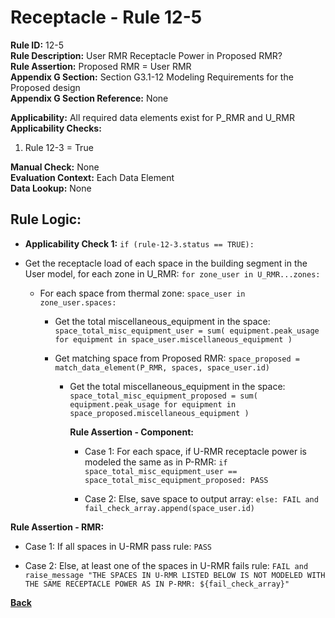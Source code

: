 
# Receptacle - Rule 12-5

**Rule ID:** 12-5  
**Rule Description:** User RMR Receptacle Power in Proposed RMR?  
**Rule Assertion:** Proposed RMR = User RMR  
**Appendix G Section:** Section G3.1-12 Modeling Requirements for the Proposed design  
**Appendix G Section Reference:** None  

**Applicability:** All required data elements exist for P_RMR and U_RMR  
**Applicability Checks:**  

  1. Rule 12-3 = True  

**Manual Check:** None  
**Evaluation Context:** Each Data Element  
**Data Lookup:** None  

## Rule Logic:  

- **Applicability Check 1:** `if (rule-12-3.status == TRUE):`

- Get the receptacle load of each space in the building segment in the User model, for each zone in U_RMR: `for zone_user in U_RMR...zones:`  

  - For each space from thermal zone: `space_user in zone_user.spaces:`  

    - Get the total miscellaneous_equipment in the space: `space_total_misc_equipment_user = sum( equipment.peak_usage for equipment in space_user.miscellaneous_equipment )`  

    - Get matching space from Proposed RMR: `space_proposed = match_data_element(P_RMR, spaces, space_user.id)`

      - Get the total miscellaneous_equipment in the space: `space_total_misc_equipment_proposed = sum( equipment.peak_usage for equipment in space_proposed.miscellaneous_equipment )`  

        **Rule Assertion - Component:** 

        - Case 1: For each space, if U-RMR receptacle power is modeled the same as in P-RMR: `if space_total_misc_equipment_user == space_total_misc_equipment_proposed: PASS`  

        - Case 2: Else, save space to output array: `else: FAIL and fail_check_array.append(space_user.id)`

**Rule Assertion - RMR:** 

- Case 1: If all spaces in U-RMR pass rule: `PASS`

- Case 2: Else, at least one of the spaces in U-RMR fails rule: `FAIL and raise_message "THE SPACES IN U-RMR LISTED BELOW IS NOT MODELED WITH THE SAME RECEPTACLE POWER AS IN P-RMR: ${fail_check_array}"`

**[Back](../_toc.md)**
